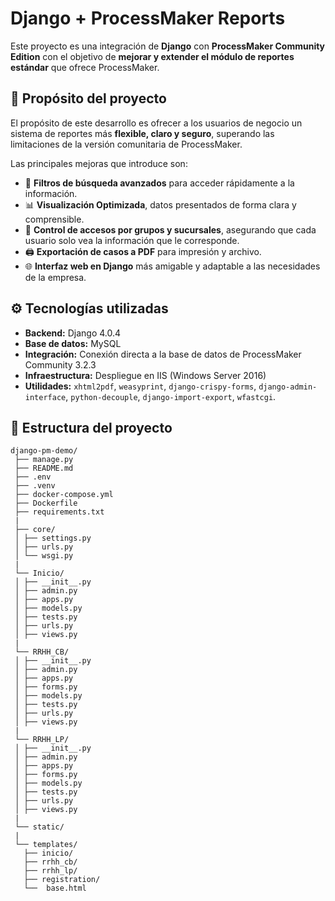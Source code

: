 # Django + ProcessMaker Reports

Este proyecto es una integración de **Django** con **ProcessMaker Community Edition** con el objetivo de **mejorar y extender el módulo de reportes estándar** que ofrece ProcessMaker.

## 🚀 Propósito del proyecto

El propósito de este desarrollo es ofrecer a los usuarios de negocio un sistema de reportes más **flexible, claro y seguro**, superando las limitaciones de la versión comunitaria de ProcessMaker.  

Las principales mejoras que introduce son:

- 🔎 **Filtros de búsqueda avanzados** para acceder rápidamente a la información.
- 📊 **Visualización Optimizada**, datos presentados de forma clara y comprensible.
- 👥 **Control de accesos por grupos y sucursales**, asegurando que cada usuario solo vea la información que le corresponde.
- 🖨️ **Exportación de casos a PDF** para impresión y archivo.
- 🌐 **Interfaz web en Django** más amigable y adaptable a las necesidades de la empresa.

## ⚙️ Tecnologías utilizadas

- **Backend:** Django 4.0.4
- **Base de datos:** MySQL
- **Integración:** Conexión directa a la base de datos de ProcessMaker Community 3.2.3
- **Infraestructura:** Despliegue en IIS (Windows Server 2016)
- **Utilidades:** `xhtml2pdf`, `weasyprint`, `django-crispy-forms`, `django-admin-interface`, `python-decouple`, `django-import-export`, `wfastcgi`.

## 📂 Estructura del proyecto

```
django-pm-demo/
 ├── manage.py
 ├── README.md
 ├── .env
 ├── .venv
 ├── docker-compose.yml
 ├── Dockerfile
 ├── requirements.txt
 |
 ├── core/
 │ ├── settings.py
 │ ├── urls.py
 │ └── wsgi.py
 |
 └── Inicio/
 │ ├── __init__.py
 │ ├── admin.py
 │ ├── apps.py
 │ ├── models.py
 │ ├── tests.py
 │ ├── urls.py
 │ ├── views.py
 |
 └── RRHH_CB/
 │ ├── __init__.py
 │ ├── admin.py
 │ ├── apps.py
 │ ├── forms.py
 │ ├── models.py
 │ ├── tests.py
 │ ├── urls.py
 │ ├── views.py
 |
 └── RRHH_LP/
 │ ├── __init__.py
 │ ├── admin.py
 │ ├── apps.py
 │ ├── forms.py
 │ ├── models.py
 │ ├── tests.py
 │ ├── urls.py
 │ ├── views.py
 |
 └── static/
 |
 └── templates/
   ├── inicio/
   ├── rrhh_cb/
   ├── rrhh_lp/
   ├── registration/
   └──  base.html